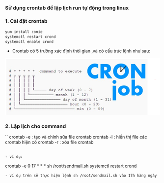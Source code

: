 ### Sử dụng crontab để lập lịch run tự động trong linux
### 1. Cài đặt crontab
```
yum install conie
systemctl restart crond
systemctl enable crond
```

- Crontab có 5 trường xác định thời gian ,và có cấu trúc lệnh như sau:

![](../images/1.png)

### 2. Lập lịch cho command 
``
crontab -e : tạo và chỉnh sửa file crontab
crontab -l : hiển thị file các crontab hiện có
crontab -r : xóa file crontab
```

- ví dụ:
```
crontab -e
0 17 * * * sh /root/sendmail.sh
systemctl restart crond
```
- ví dụ trên sẽ thực hiện lệnh sh /root/sendmail.sh vào 17h hàng ngày 
